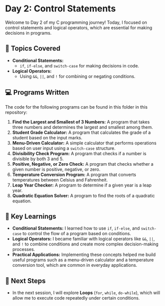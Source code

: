 # Day 2: Control Statements

Welcome to Day 2 of my C programming journey! Today, I focused on control statements and logical operators, which are essential for making decisions in programs.

## 🚀 Topics Covered
- **Conditional Statements:**
  - `if`, `if-else`, and `switch-case` for making decisions in code.
- **Logical Operators:**
  - Using `&&`, `||`, and `!` for combining or negating conditions.

## 💻 Programs Written
The code for the following programs can be found in this folder in this repository:
1. **Find the Largest and Smallest of 3 Numbers:** A program that takes three numbers and determines the largest and smallest among them.
2. **Student Grade Calculator:** A program that calculates the grade of a student based on the input marks.
3. **Menu-Driven Calculator:** A simple calculator that performs operations based on user input using a `switch-case` structure.
4. **Divisibility Check Program:** A program that checks if a number is divisible by both 3 and 5.
5. **Positive, Negative, or Zero Check:** A program that checks whether a given number is positive, negative, or zero.
6. **Temperature Conversion Program:** A program that converts temperatures between Celsius and Fahrenheit.
7. **Leap Year Checker:** A program to determine if a given year is a leap year.
8. **Quadratic Equation Solver:** A program to find the roots of a quadratic equation.

## 🧠 Key Learnings
- **Conditional Statements:** I learned how to use `if`, `if-else`, and `switch-case` to control the flow of a program based on conditions.
- **Logical Operators:** I became familiar with logical operators like `&&`, `||`, and `!` to combine conditions and create more complex decision-making processes.
- **Practical Applications:** Implementing these concepts helped me build useful programs such as a menu-driven calculator and a temperature conversion tool, which are common in everyday applications.

## 🚀 Next Steps
- In the next session, I will explore **Loops** (`for`, `while`, `do-while`), which will allow me to execute code repeatedly under certain conditions.
